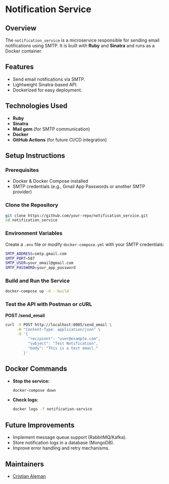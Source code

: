# Notification Service

## Overview
The `notification_service` is a microservice responsible for sending email notifications using SMTP. It is built with **Ruby** and **Sinatra** and runs as a Docker container.

## Features
- Send email notifications via SMTP.
- Lightweight Sinatra-based API.
- Dockerized for easy deployment.

## Technologies Used
- **Ruby**
- **Sinatra**
- **Mail gem** (for SMTP communication)
- **Docker**
- **GitHub Actions** (for future CI/CD integration)

## Setup Instructions
### Prerequisites
- Docker & Docker Compose installed
- SMTP credentials (e.g., Gmail App Passwords or another SMTP provider)

### Clone the Repository
```sh
git clone https://github.com/your-repo/notification_service.git
cd notification_service
```

### Environment Variables
Create a `.env` file or modify `docker-compose.yml` with your SMTP credentials:
```sh
SMTP_ADDRESS=smtp.gmail.com
SMTP_PORT=587
SMTP_USER=your_email@gmail.com
SMTP_PASSWORD=your_app_password
```

### Build and Run the Service
```sh
docker-compose up -d --build
```

### Test the API with Postman or cURL
**POST /send_email**
```sh
curl -X POST http://localhost:8085/send_email \
     -H "Content-Type: application/json" \
     -d '{
          "recipient": "user@example.com",
          "subject": "Test Notification",
          "body": "This is a test email."
        }'
```

## Docker Commands
- **Stop the service:**
  ```sh
  docker-compose down
  ```
- **Check logs:**
  ```sh
  docker logs -f notification-service
  ```

## Future Improvements
- Implement message queue support (RabbitMQ/Kafka).
- Store notification logs in a database (MongoDB).
- Improve error handling and retry mechanisms.

## Maintainers
- [Cristian Aleman](https://github.com/AlemCB13)